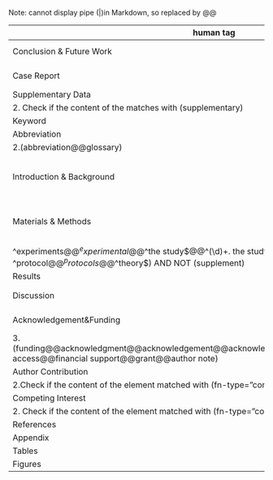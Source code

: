 Note: cannot display pipe (|)in Markdown, so replaced by @@

| human tag|purpose|
-----------|-------|
|Conclusion & Future Work |	(conclusion@@key message@@future@@summary@@recommendation@@ implications for clinical practice@@concluding remark)|
|Case Report	| (case study report@@case report@@case presentation@@case description@@case summary@@case history@@ (\d)+\. case@@^ case (\d)+$@@^case$@@^cases$)|
|Supplementary Data	| 1.Check a given title for (supplementary@@supporting information@@supplemental@@web extra material)
2. Check if the content of the <footnote> matches with (supplementary)|
|Keyword	|(keyword@@key word@@key term@@index@@ocis code@@mesh@@accession@@search term)	
|Abbreviation	|1.Extract content of the <glossary> element from a given xml document
2.(abbreviation@@glossary)|
|Introduction & Background	|(introduction@@background@@related literature@@literature review@@ objective@@ purpose of this study@@study (purpose@@aim@@aims))@@ (\d)+. (purpose@@aims@@aim)@@(aims@@aim@@purpose) of the study) @@ (the@@drug@@systematic@@book) review@@review of literature@@related work@@ recent advance)@@(^aim$@@^aims$@@^purpose$@@^purposes$@@^purpose/aim$@@ ^purpose of study$@@^review$@@^reviews$@@^minireview$)|
|Materials & Methods	|(method@@material@@experimental procedure@@implementation@@ methodology@@treatment@@statistical analysis@@(\d)+. Experimental@@ experimental (section@@evaluation@@design@@approach@@protocol@@setting@@set up@@investigation@@detail@@part@@pespective@@tool)@@study protocol@@ construction and content@@experiment (\d)+@@analysis@@utility@@design@@ (\d)+\. Theory@@theory and@@theory of)@@ (
^experiments$@@^experimental$@@^the study$@@^(\d)+. the study$@@ ^protocol$@@^protocols$@@^theory$) AND NOT (supplement)|
|Results	|(result@@finding@@diagnosis)|
|Discussion	|(discussion@@management of@@(\d)+. management@@safety and tolerability@@limitations@@perspective@@commentary@@(\d)+. comment@@^management$@@^comment$@@^comments$)|
|Acknowledgement&Funding	|1.Extract content of the <ack> element from a given xml document 2.Check if the content of the <footnote>  matched with (financial disclosure@@support@@fund@@grant@@thank)
3.(funding@@acknowledgment@@acknowledgement@@acknowledgement@@acknowlegement@@open access@@financial support@@grant@@author note)|
|Author Contribution |	1.(author@@ authors'@@ author's) contribution
2.Check if the content of the <footnote> element matched with (fn-type=”con”)|
|Competing Interest	| 1. (competing interest@@(conflict@@conflicts) of interest@@disclosure@@declaration)
2. Check if the content of the <footnote> element matched with (fn-type=”conflict”)|
|References	| Extract content of the <ref-list> element from a given xml document|
|Appendix	|(appendix@@appendices)|
|Tables	|Extract content of all <table-wrap> elements from a given xml document|
|Figures	|Extract content of all <fig> elements from a given xml document|




